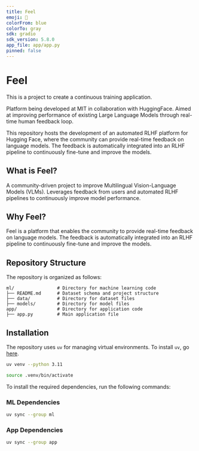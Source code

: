 ```yaml
---
title: Feel
emoji: 🚀
colorFrom: blue
colorTo: gray
sdk: gradio
sdk_version: 5.8.0
app_file: app/app.py
pinned: false
---
```


# Feel

This is a project to create a continuous training application.

Platform being developed at MIT in collaboration with HuggingFace. Aimed at improving performance of existing Large Language Models through real-time human feedback loop.

This repository hosts the development of an automated RLHF platform for Hugging Face, where the community can provide real-time feedback on language models. The feedback is automatically integrated into an RLHF pipeline to continuously fine-tune and improve the models.

## What is Feel?

A community-driven project to improve Multilingual Vision-Language Models (VLMs). Leverages feedback from users and automated RLHF pipelines to continuously improve model performance.

## Why Feel?

Feel is a platform that enables the community to provide real-time feedback on language models. The feedback is automatically integrated into an RLHF pipeline to continuously fine-tune and improve the models.

## Repository Structure

The repository is organized as follows:

```
ml/                # Directory for machine learning code
├── README.md      # Dataset schema and project structure
├── data/          # Directory for dataset files
├── models/        # Directory for model files
app/               # Directory for application code
├── app.py         # Main application file
```

## Installation

The repository uses `uv` for managing virtual environments. To install `uv`, go [here](https://docs.astral.sh/uv/getting-started/installation/).

```bash
uv venv --python 3.11
```

```bash
source .venv/bin/activate
```

To install the required dependencies, run the following commands:

### ML Dependencies

```bash
uv sync --group ml
```

### App Dependencies

```bash
uv sync --group app
```
